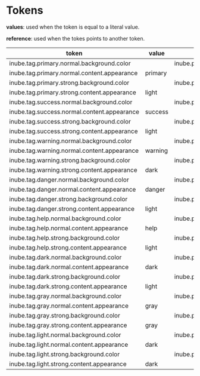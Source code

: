 # Tokens

**values**: used when the token is equal to a literal value.

**reference**: used when the tokes points to another token.

| token                                       | value   | reference                  |
| ------------------------------------------- | ------- | -------------------------- |
| inube.tag.primary.normal.background.color   |         | inube.palette.blue.b50     |
| inube.tag.primary.normal.content.appearance | primary |                            |
| inube.tag.primary.strong.background.color   |         | inube.palette.blue.b400    |
| inube.tag.primary.strong.content.appearance | light   |                            |
| inube.tag.success.normal.background.color   |         | inube.palette.green.g50    |
| inube.tag.success.normal.content.appearance | success |                            |
| inube.tag.success.strong.background.color   |         | inube.palette.green.g400   |
| inube.tag.success.strong.content.appearance | light   |                            |
| inube.tag.warning.normal.background.color   |         | inube.palette.yellow.y50   |
| inube.tag.warning.normal.content.appearance | warning |                            |
| inube.tag.warning.strong.background.color   |         | inube.palette.yellow.y400  |
| inube.tag.warning.strong.content.appearance | dark    |                            |
| inube.tag.danger.normal.background.color    |         | inube.palette.red.r50      |
| inube.tag.danger.normal.content.appearance  | danger  |                            |
| inube.tag.danger.strong.background.color    |         | inube.palette.red.r400     |
| inube.tag.danger.strong.content.appearance  | light   |                            |
| inube.tag.help.normal.background.color      |         | inube.palette.purple.p50   |
| inube.tag.help.normal.content.appearance    | help    |                            |
| inube.tag.help.strong.background.color      |         | inube.palette.purple.p400  |
| inube.tag.help.strong.content.appearance    | light   |                            |
| inube.tag.dark.normal.background.color      |         | inube.palette.neutral.n30  |
| inube.tag.dark.normal.content.appearance    | dark    |                            |
| inube.tag.dark.strong.background.color      |         | inube.palette.neutral.n900 |
| inube.tag.dark.strong.content.appearance    | light   |                            |
| inube.tag.gray.normal.background.color      |         | inube.palette.neutral.n10  |
| inube.tag.gray.normal.content.appearance    | gray    |                            |
| inube.tag.gray.strong.background.color      |         | inube.palette.neutral.n30  |
| inube.tag.gray.strong.content.appearance    | gray    |                            |
| inube.tag.light.normal.background.color     |         | inube.palette.neutral.n0   |
| inube.tag.light.normal.content.appearance   | dark    |                            |
| inube.tag.light.strong.background.color     |         | inube.palette.neutral.n10  |
| inube.tag.light.strong.content.appearance   | dark    |                            |
